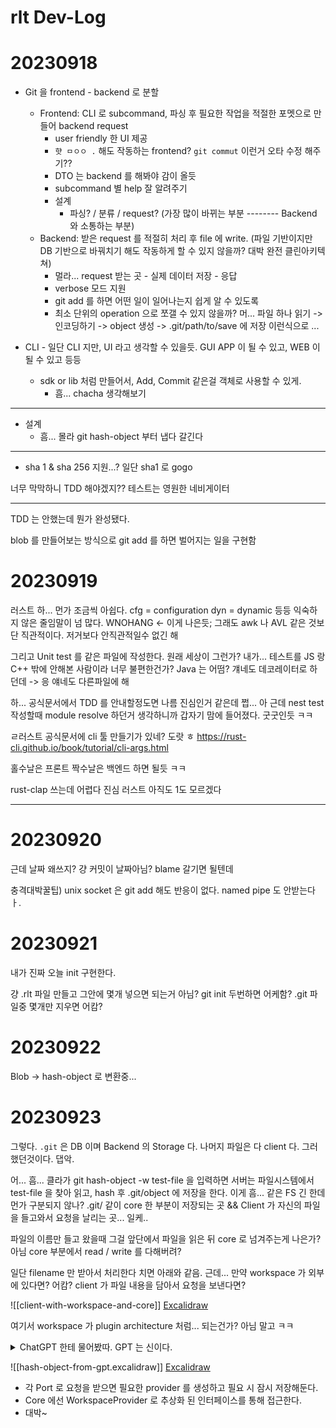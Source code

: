 # rlt Dev-Log

# 20230918

- Git 을 frontend - backend 로 분할
	- Frontend: CLI  로 subcommand, 파싱 후 필요한 작업을 적절한 포멧으로 만들어 backend request
		- user friendly 한 UI 제공
		- `햣 ㅁㅇㅇ .` 해도 작동하는 frontend? `git commut` 이런거 오타 수정 해주기?? 
		- DTO 는 backend 를 해봐야 감이 올듯 
		- subcommand 별 help 잘 알려주기
		- 설계
			- 파싱?  / 분류 / request? (가장 많이 바뀌는 부분 -------- Backend 와 소통하는 부분)
	- Backend: 받은 request 를 적절히 처리 후 file 에 write. (파일 기반이지만 DB 기반으로 바꿔치기 해도 작동하게 할 수 있지 않을까? 대박 완전 클린아키텍쳐)
		- 멀라... request 받는 곳 - 실제 데이터 저장 - 응답
		- verbose 모드 지원
		- git add 를 하면 어떤 일이 일어나는지 쉽게 알 수 있도록
		- 최소 단위의 operation 으로 쪼갤 수 있지 않을까? 머... 파일 하나 읽기 -> 인코딩하기 -> object 생성 -> .git/path/to/save 에 저장 이런식으로 ... 

- CLI - 일단 CLI 지만, UI 라고 생각할 수 있을듯. GUI APP 이 될 수 있고, WEB 이 될 수 있고 등등
	- sdk or lib 처럼 만들어서, Add, Commit 같은걸 객체로 사용할 수 있게. 
		- 흠... chacha 생각해보기 


---
- 설계
	- 흠... 몰라 git hash-object 부터 냅다 갈긴다

---
- sha 1 & sha 256 지원...? 일단 sha1 로 gogo 

너무 막막하니 TDD 해야겠지?? 테스트는 영원한 네비게이터

---
TDD 는 안했는데 뭔가 완성됐다.

blob 를 만들어보는 방식으로 git add 를 하면 벌어지는 일을 구현함


# 20230919
러스트 하... 먼가 조금씩 아쉽다.
cfg = configuration 
dyn = dynamic
등등 익숙하지 않은 줄임말이 넘 많다. WNOHANG <- 이게 나은듯;  그래도 awk 나 AVL 같은 것보단 직관적이다.  저거보다 안직관적일수 없긴 해

그리고 Unit test 를 같은 파일에 작성한다. 원래 세상이 그런가? 내가... 테스트를 JS 랑 C++ 밖에 안해본 사람이라 너무 불편한건가? Java 는 어떰? 걔네도 데코레이터로 하던데 -> 응 얘네도 다른파일에 해 

하... 공식문서에서 TDD 를 안내할정도면 나름 진심인거 같은데 쩝... 아 근데 nest test 작성할때 module resolve 하던거 생각하니까 갑자기 맘에 들어졌다. 굿굿인듯 ㅋㅋ 

ㄹ러스트 공식문서에 cli 툴 만들기가 있네? 도랏 ㅎ https://rust-cli.github.io/book/tutorial/cli-args.html

홀수날은 프론트 짝수날은 백엔드 하면 될듯 ㅋㅋ

rust-clap 쓰는데 어렵다 진심 러스트 아직도 1도 모르겠다

---

# 20230920
근데 날짜 왜쓰지? 걍 커밋이 날짜아님? blame 갈기면 될텐데

충격대박꿀팁) unix socket 은 git add 해도 반응이 없다. named pipe 도 안받는다ㅏ. 

# 20230921

내가 진짜 오늘 init 구현한다.

걍 .rlt 파일 만들고 그안에 몇개 넣으면 되는거 아님? 
git init 두번하면 어케함?
.git 파일중 몇개만 지우면 어캄?

# 20230922

Blob -> hash-object 로 변환중...

# 20230923

그렇다. `.git` 은 DB 이며 Backend 의 Storage 다. 나머지 파일은 다 client 다. 그러했던것이다. 댑악.

어... 흠... 클라가 git hash-object -w test-file 을 입력하면 서버는 파일시스템에서 test-file 을 찾아 읽고, hash 후 .git/object 에 저장을 한다. 이게 흠... 같은 FS 긴 한데 먼가 구분되지 않나? .git/ 같이 core 한 부분이 저장되는 곳 && Client 가 자신의 파일을 들고와서 요청을 날리는 곳... 일케..

파일의 이름만 들고 왔을때 그걸 앞단에서 파일을 읽은 뒤 core 로 넘겨주는게 나은가? 아님 core 부분에서 read / write 를 다해버려? 

일단 filename 만 받아서 처리한다 치면 아래와 같음. 근데... 만약 workspace 가 외부에 있다면? 어캄? client 가 파일 내용을 담아서 요청을 보낸다면? 

![[client-with-workspace-and-core]]
[Excalidraw](../Excalidraw/client-with-workspace-and-core.excalidraw)

여기서 workspace 가 plugin architecture 처럼... 되는건가? 아님 말고 ㅋㅋ


<details> <summary> 
ChatGPT 한테 물어봤따. GPT 는 신이다.
</summary>

Designing a remote-enabled `git hash-object` functionality can be a fun challenge. Let's break this down.

### Design Considerations:

1. **Separation of Concerns**: Keep the logic of hashing separate from the logic of obtaining the file content. Whether the content comes from a local filesystem or over the network should be abstracted away.

2. **Data Sources**: You'll essentially have three data sources:
    - Local filesystem
    - Direct file content passed in the request
    - Remote client's filesystem via an HTTP endpoint

3. **Consistency**: Regardless of the source of the file content, the hashing mechanism and return values should be consistent.

### Proposed Design:

1. **File Content Retrieval Interface**: Design an interface (in Rust, a trait) that abstracts away the source of the file content. This trait might look something like:

    ```rust
    trait FileContentProvider {
        fn get_content(&self, filename: &str) -> Result<Vec<u8>, SomeErrorType>;
    }
    ```

2. **Implementations of the Interface**:
    - `LocalFilesystemProvider`: Reads content from the local filesystem.
    - `DirectContentProvider`: Uses the file content passed directly in the request.
    - `RemoteClientProvider`: Retrieves content from a remote client's filesystem via HTTP.

3. **Hashing Logic**: Implement the hashing logic as a standalone function or a module that takes in file content (in the form of bytes) and returns the hash. This function/module should not care where the content comes from.

4. **Endpoint Logic**: If you're providing this functionality via an HTTP API:
    - Allow clients to either send the filename (in which case, you use the `RemoteClientProvider`) or send the file content directly (using `DirectContentProvider`).
    - Based on what the client sends, pick the right provider to fetch the content, then hash it, and return the hash.

5. **Command Line Logic**: For command-line use:
    - If given just a filename, use the `LocalFilesystemProvider`.
    - If there's a way to accept raw content (maybe from stdin or as a direct argument), use the `DirectContentProvider`.

### Sample Flow for HTTP API:

1. **Client Sends Filename**:
    - Client sends a request like `POST /hash-object` with a JSON body `{ "filename": "path/to/file/on/client" }`.
    - Your server uses the `RemoteClientProvider` to fetch the file content.
    - The content is then passed to the hashing function/module.
    - The hash is returned to the client.

2. **Client Sends Direct Content**:
    - Client sends a request like `POST /hash-object` with a JSON body `{ "content": "raw file content here..." }`.
    - Your server uses the `DirectContentProvider` to access the provided content.
    - The content is then passed to the hashing function/module.
    - The hash is returned to the client.

The main idea is to keep each component focused on one task. The hashing logic doesn't care about where the content comes from. The content providers don't care about what you do with the content once it's retrieved. This separation of concerns makes the design cleaner, more modular, and easier to extend or modify in the future.

 </details>

![[hash-object-from-gpt.excalidraw]]
[Excalidraw](../Excalidraw/hash-object-from-gpt.excalidraw)

- 각 Port 로 요청을 받으면 필요한 provider 를 생성하고 필요 시 잠시 저장해둔다. 
- Core 에선 WorkspaceProvider 로 추상화 된 인터페이스를 통해 접근한다. 
- 대박~

